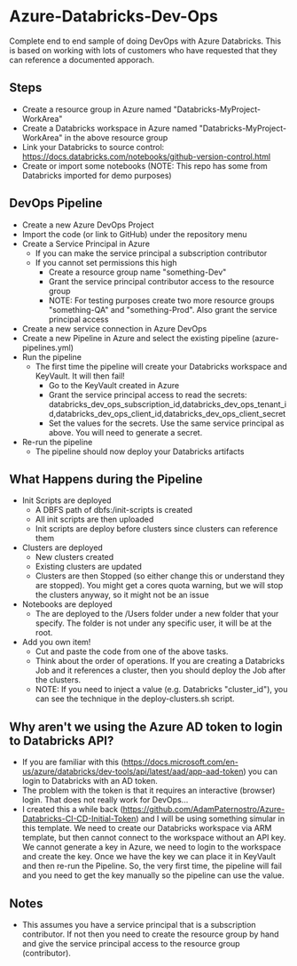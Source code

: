 # Azure-Databricks-Dev-Ops
Complete end to end sample of doing DevOps with Azure Databricks.  This is based on working with lots of customers who have requested that they can reference a documented apporach.


## Steps
- Create a resource group in Azure named "Databricks-MyProject-WorkArea"
- Create a Databricks workspace in Azure named "Databricks-MyProject-WorkArea" in the above resource group
- Link your Databricks to source control: https://docs.databricks.com/notebooks/github-version-control.html
- Create or import some notebooks (NOTE: This repo has some from Databricks imported for demo purposes)

## DevOps Pipeline
- Create a new Azure DevOps Project
- Import the code (or link to GitHub) under the repository menu
- Create a Service Principal in Azure
   - If you can make the service principal a subscription contributor 
   - If you cannot set permissions this high
      - Create a resource group name "something-Dev"
      - Grant the service principal contributor access to the resource group
      - NOTE: For testing purposes create two more resource groups "something-QA" and "something-Prod".  Also grant the service principal access
- Create a new service connection in Azure DevOps
- Create a new Pipeline in Azure and select the existing pipeline (azure-pipelines.yml)
- Run the pipeline
  - The first time the pipeline will create your Databricks workspace and KeyVault.  It will then fail!
     - Go to the KeyVault created in Azure
     - Grant the service principal access to read the secrets: databricks_dev_ops_subscription_id,databricks_dev_ops_tenant_id,databricks_dev_ops_client_id,databricks_dev_ops_client_secret
     - Set the values for the secrets.  Use the same service principal as above.  You will need to generate a secret.
- Re-run the pipeline
  - The pipeline should now deploy your Databricks artifacts     

## What Happens during the Pipeline
- Init Scripts are deployed
   - A DBFS path of dbfs:/init-scripts is created
   - All init scripts are then uploaded 
   - Init scripts are deploy before clusters since clusters can reference them
- Clusters are deployed
   - New clusters created
   - Existing clusters are updated
   - Clusters are then Stopped (so either change this or understand they are stopped). You might get a cores quota warning, but we will stop the clusters anyway, so it might not be an issue
- Notebooks are deployed
   - The are deployed to the /Users folder under a new folder that your specify.  The folder is not under any specific user, it will be at the root.
- Add you own item!
  - Cut and paste the code from one of the above tasks.
  - Think about the order of operations.  If you are creating a Databricks Job and it references a cluster, then you should deploy the Job after the clusters.
  - NOTE: If you need to inject a value (e.g. Databricks "cluster_id"), you can see the technique in the deploy-clusters.sh script.



## Why aren't we using the Azure AD token to login to Databricks API?
- If you are familiar with this (https://docs.microsoft.com/en-us/azure/databricks/dev-tools/api/latest/aad/app-aad-token) you can login to Databricks with an AD token.
- The problem with the token is that it requires an interactive (browser) login.  That does not really work for DevOps...
- I created this a while back (https://github.com/AdamPaternostro/Azure-Databricks-CI-CD-Initial-Token) and I will be using something simular in this template.  We need to create our Databricks workspace via ARM template, but then cannot connect to the workspace without an API key.  We cannot generate a key in Azure, we need to login to the workspace and create the key.  Once we have the key we can place it in KeyVault and then re-run the Pipeline.  So, the very first time, the pipeline will fail and you need to get the key manually so the pipeline can use the value.

## Notes
- This assumes you have a service principal that is a subscription contributor. If not then you need to create the resource group by hand and give the service principal access to the resource group (contributor).
